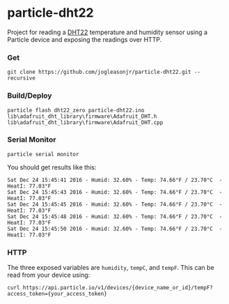 # particle-dht22

Project for reading a [DHT22](https://www.adafruit.com/product/385) temperature and humidity sensor using a Particle device and exposing the readings over HTTP.

### Get

`git clone https://github.com/jogleasonjr/particle-dht22.git --recursive`

### Build/Deploy

`particle flash dht22_zero particle-dht22.ino lib\adafruit_dht_library\firmware\Adafruit_DHT.h lib\adafruit_dht_library\firmware\Adafruit_DHT.cpp`

### Serial Monitor

`particle serial monitor`

You should get results like this:

    Sat Dec 24 15:45:41 2016 - Humid: 32.60% - Temp: 74.66°F / 23.70°C  - HeatI: 77.03°F
    Sat Dec 24 15:45:43 2016 - Humid: 32.60% - Temp: 74.66°F / 23.70°C  - HeatI: 77.03°F
    Sat Dec 24 15:45:45 2016 - Humid: 32.60% - Temp: 74.66°F / 23.70°C  - HeatI: 77.03°F
    Sat Dec 24 15:45:48 2016 - Humid: 32.60% - Temp: 74.66°F / 23.70°C  - HeatI: 77.03°F
    Sat Dec 24 15:45:50 2016 - Humid: 32.60% - Temp: 74.66°F / 23.70°C  - HeatI: 77.03°F

### HTTP

The three exposed variables are `humidity`, `tempC`, and `tempF`. This can be read from your device using:

`curl https://api.particle.io/v1/devices/{device_name_or_id}/tempF?access_token={your_access_token}`

